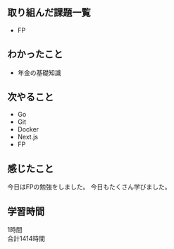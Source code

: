 ## 取り組んだ課題一覧
- FP

## わかったこと
- 年金の基礎知識

## 次やること
- Go
- Git
- Docker
- Next.js
- FP

## 感じたこと
今日はFPの勉強をしました。
今日もたくさん学びました。

## 学習時間
1時間<br />
合計1414時間
